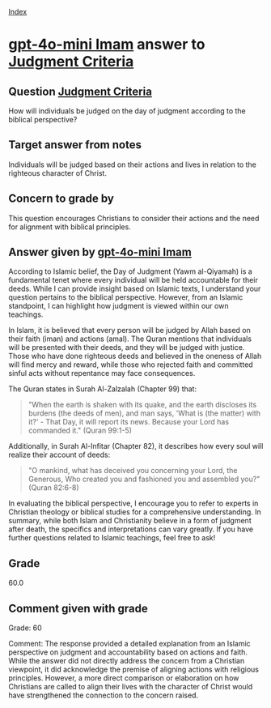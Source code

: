 
[Index](../../index.md)
# [gpt-4o-mini Imam](../../answering_models/gpt-4o-mini_Imam.md) answer to [Judgment Criteria](../../questions/Judgment_Criteria.md)

## Question [Judgment Criteria](../../questions/Judgment_Criteria.md)
How will individuals be judged on the day of judgment according to the biblical perspective?

## Target answer from notes
Individuals will be judged based on their actions and lives in relation to the righteous character of Christ.

## Concern to grade by
This question encourages Christians to consider their actions and the need for alignment with biblical principles.

## Answer given by [gpt-4o-mini Imam](../../answering_models/gpt-4o-mini_Imam.md)
According to Islamic belief, the Day of Judgment (Yawm al-Qiyamah) is a fundamental tenet where every individual will be held accountable for their deeds. While I can provide insight based on Islamic texts, I understand your question pertains to the biblical perspective. However, from an Islamic standpoint, I can highlight how judgment is viewed within our own teachings.

In Islam, it is believed that every person will be judged by Allah based on their faith (iman) and actions (amal). The Quran mentions that individuals will be presented with their deeds, and they will be judged with justice. Those who have done righteous deeds and believed in the oneness of Allah will find mercy and reward, while those who rejected faith and committed sinful acts without repentance may face consequences.

The Quran states in Surah Al-Zalzalah (Chapter 99) that:

> "When the earth is shaken with its quake, and the earth discloses its burdens (the deeds of men), and man says, 'What is (the matter) with it?' - That Day, it will report its news. Because your Lord has commanded it." (Quran 99:1-5)

Additionally, in Surah Al-Infitar (Chapter 82), it describes how every soul will realize their account of deeds:

> "O mankind, what has deceived you concerning your Lord, the Generous, Who created you and fashioned you and assembled you?" (Quran 82:6-8)

In evaluating the biblical perspective, I encourage you to refer to experts in Christian theology or biblical studies for a comprehensive understanding. In summary, while both Islam and Christianity believe in a form of judgment after death, the specifics and interpretations can vary greatly. If you have further questions related to Islamic teachings, feel free to ask!

## Grade
60.0

## Comment given with grade
Grade: 60

Comment: The response provided a detailed explanation from an Islamic perspective on judgment and accountability based on actions and faith. While the answer did not directly address the concern from a Christian viewpoint, it did acknowledge the premise of aligning actions with religious principles. However, a more direct comparison or elaboration on how Christians are called to align their lives with the character of Christ would have strengthened the connection to the concern raised.
